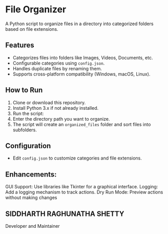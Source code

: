 # File Organizer

A Python script to organize files in a directory into categorized folders based on file extensions.

## Features
- Categorizes files into folders like Images, Videos, Documents, etc.
- Configurable categories using `config.json`.
- Handles duplicate files by renaming them.
- Supports cross-platform compatibility (Windows, macOS, Linux).

## How to Run
1. Clone or download this repository.
2. Install Python 3.x if not already installed.
3. Run the script:
4. Enter the directory path you want to organize.
5. The script will create an `organized_files` folder and sort files into subfolders.

## Configuration
- Edit `config.json` to customize categories and file extensions.


## Enhancements:

GUI Support: Use libraries like Tkinter for a graphical interface.
Logging: Add a logging mechanism to track actions.
Dry Run Mode: Preview actions without making changes

## SIDDHARTH RAGHUNATHA SHETTY
Developer and Maintainer
